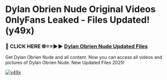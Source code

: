 # Dylan Obrien Nude Original Videos 0nlyFans Leaked - Files Updated! (y49x)

<h3>🔴 CLICK HERE 🌐==►► <a href="https://tinyurl.com/5h6xmrr3" rel="nofollow">Dylan Obrien Nude Updated Files</a></h3>

Get Dylan Obrien Nude and all content. Now you can access all videos and pictures of Dylan Obrien Nude. New Updated Files 2025!

[![y49x](https://i.imgur.com/KVD873Z.gif)](https://tinyurl.com/5h6xmrr3)
